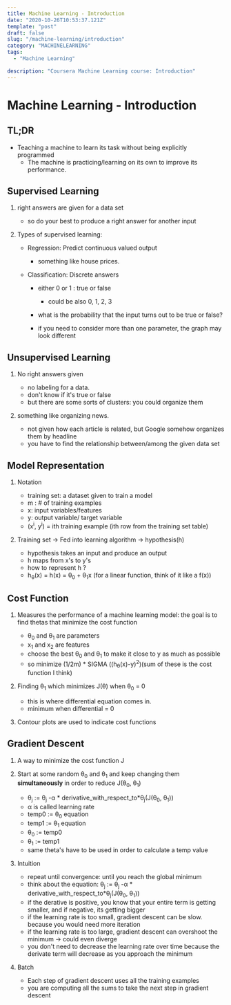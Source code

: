 ```yaml
---
title: Machine Learning - Introduction
date: "2020-10-26T10:53:37.121Z"
template: "post"
draft: false
slug: "/machine-learning/introduction"
category: "MACHINELEARNING"
tags:
  - "Machine Learning"

description: "Coursera Machine Learning course: Introduction"
---
```


# Machine Learning - Introduction

## TL;DR

- Teaching a machine to learn its task without being explicitly programmed
  - The machine is practicing/learning on its own to improve its performance.

## Supervised Learning

1.  right answers are given for a data set

    - so do your best to produce a right answer for another input

2.  Types of supervised learning:

    - Regression: Predict continuous valued output

      - something like house prices.

    - Classification: Discrete answers

      - either 0 or 1 : true or false
        - could be also 0, 1, 2, 3
      - what is the probability that the input turns out to be true or false?

      - if you need to consider more than one parameter, the graph may look different

## Unsupervised Learning

1. No right answers given

   - no labeling for a data.
   - don't know if it's true or false
   - but there are some sorts of clusters: you could organize them

2. something like organizing news.

   - not given how each article is related, but Google somehow organizes them by headline
   - you have to find the relationship between/among the given data set

## Model Representation

1. Notation

   - training set: a dataset given to train a model
   - m : # of training examples
   - x: input variables/features
   - y: output variable/ target variable
   - (x<sup>i</sup>, y<sup>i</sup>) = ith training example (ith row from the training set table)

2. Training set -> Fed into learning algorithm -> hypothesis(h)
   - hypothesis takes an input and produce an output
   - h maps from x's to y's
   - how to represent h ?
   - h<sub>θ</sub>(x) = h(x) = θ<sub>0</sub> + θ<sub>1</sub>x (for a linear function, think of it like a f(x))

## Cost Function

1. Measures the performance of a machine learning model: the goal is to find thetas that minimize the cost function

   - θ<sub>0</sub> and θ<sub>1</sub> are parameters
   - x<sub>1</sub> and x<sub>2</sub> are features
   - choose the best θ<sub>0</sub> and θ<sub>1</sub> to make it close to y as much as possible
   - so minimize (1/2m) \* SIGMA ((h<sub>θ</sub>(x)-y)<sup>2</sup>)(sum of these is the cost function I think)

2. Finding θ<sub>1</sub> which minimizes J(θ) when θ<sub>0</sub> = 0

   - this is where differential equation comes in.
   - minimum when differential = 0

3. Contour plots are used to indicate cost functions

## Gradient Descent

1. A way to minimize the cost function J
2. Start at some random θ<sub>0</sub> and θ<sub>1</sub> and keep changing them **simultaneously** in order to reduce J(θ<sub>0</sub>, θ<sub>1</sub>)

   - θ<sub>j</sub> := θ<sub>j</sub> -α \* derivative_with_respect_to\*θ<sub>j</sub>(J(θ<sub>0</sub>, θ<sub>1</sub>))
   - α is called learning rate
   - temp0 := θ<sub>0</sub> equation
   - temp1 := θ<sub>1</sub> equation
   - θ<sub>0</sub> := temp0
   - θ<sub>1</sub> := temp1
   - same theta's have to be used in order to calculate a temp value

3. Intuition

   - repeat until convergence: until you reach the global minimum
   - think about the equation: θ<sub>j</sub> := θ<sub>j</sub> -α \* derivative_with_respect_to\*θ<sub>j</sub>(J(θ<sub>0</sub>, θ<sub>1</sub>))
   - if the derative is positive, you know that your entire term is getting smaller, and if negative, its getting bigger
   - if the learning rate is too small, gradient descent can be slow. because you would need more iteration
   - if the learning rate is too large, gradient descent can overshoot the minimum -> could even diverge
   - you don't need to decrease the learning rate over time because the derivate term will decrease as you approach the minimum

4. Batch
   - Each step of gradient descent uses all the training examples
   - you are computing all the sums to take the next step in gradient descent

